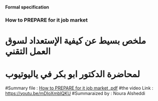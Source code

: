 #### Formal specification 
### How to PREPARE for it job market
# ملخص بسيط عن كيفية الإستعداد لسوق العمل التقني 
# لمحاضرة الدكتور ابو بكر في ياليوتيوب 
#Summary file :
[How to PREPARE for it job market .pdf](https://github.com/psau-edu-sa/se3131-article-Noura-Bader/files/10003236/How.to.PREPARE.for.it.job.market.pdf)
#the video Link : 
https://youtu.be/mDIoXmblQKU
#Summaraized by : 
Noura Alsheddi 
